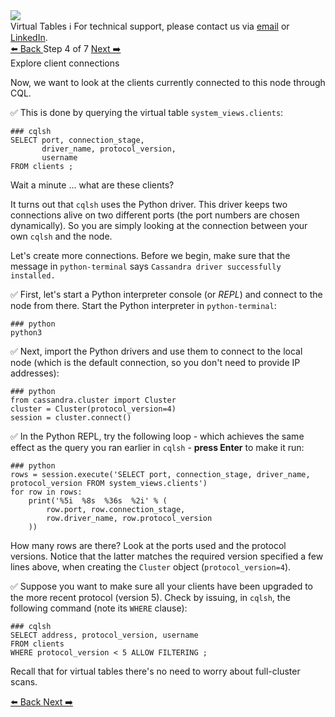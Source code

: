 <!-- TOP -->
<div class="top">
  <img class="scenario-academy-logo" src="https://datastax-academy.github.io/katapod-shared-assets/images/ds-academy-2023.svg" />
  <div class="scenario-title-section">
    <span class="scenario-title">Virtual Tables</span>
    <span class="scenario-subtitle">ℹ️ For technical support, please contact us via <a href="mailto:aleksandr.volochnev@datastax.com">email</a> or <a href="https://dtsx.io/aleks">LinkedIn</a>.</span> 
  </div>
</div>

<!-- NAVIGATION -->
<div id="navigation-top" class="navigation-top">
 <a href='command:katapod.loadPage?[{"step":"step3"}]'
   class="btn btn-dark navigation-top-left">⬅️ Back
 </a>
<span class="step-count"> Step 4 of 7</span>
 <a href='command:katapod.loadPage?[{"step":"step5"}]' 
    class="btn btn-dark navigation-top-right">Next ➡️
  </a>
</div>

<!-- CONTENT -->

<div class="step-title">Explore client connections</div>

Now, we want to look at the clients currently connected to this node through CQL.

✅ This is done by querying the virtual table `system_views.clients`:
```
### cqlsh
SELECT port, connection_stage, 
       driver_name, protocol_version, 
       username 
FROM clients ;
```

Wait a minute ... what are these clients?

It turns out that `cqlsh` uses the Python driver.
This driver keeps two connections alive on two different ports
(the port numbers are chosen dynamically).
So you are simply looking at the connection between your own `cqlsh`
and the node.

Let's create more connections. 
Before we begin, make sure that the message in `python-terminal` says `Cassandra driver successfully installed.`

✅ First, let's start a Python interpreter console (or _REPL_) and connect to the
node from there. Start the Python interpreter in `python-terminal`:
```
### python
python3
```

✅ Next, import the Python drivers and use them to connect to the local node
(which is the default connection, so you don't need to provide IP addresses):
```
### python
from cassandra.cluster import Cluster
cluster = Cluster(protocol_version=4)
session = cluster.connect()
```

✅ In the Python REPL, try the following loop - which achieves the same effect
as the query you ran earlier in `cqlsh` - **press Enter** to
make it run:
```
### python
rows = session.execute('SELECT port, connection_stage, driver_name, protocol_version FROM system_views.clients')
for row in rows:
    print('%5i  %8s  %36s  %2i' % (
        row.port, row.connection_stage,
        row.driver_name, row.protocol_version
    ))
```

How many rows are there? Look at the ports used and the protocol versions.
Notice that the latter matches the required version specified a few lines above,
when creating the `Cluster` object (`protocol_version=4`).

✅ Suppose you want to make sure all your clients have been upgraded to the
more recent protocol (version 5). Check by issuing, in `cqlsh`,
the following command (note its `WHERE` clause):
```
### cqlsh
SELECT address, protocol_version, username 
FROM clients 
WHERE protocol_version < 5 ALLOW FILTERING ;
```

Recall that for virtual tables there's no need to worry about
full-cluster scans.

<!-- NAVIGATION -->
<div id="navigation-bottom" class="navigation-bottom">
 <a href='command:katapod.loadPage?[{"step":"step3"}]'
   class="btn btn-dark navigation-bottom-left">⬅️ Back
 </a>
 <a href='command:katapod.loadPage?[{"step":"step5"}]'
    class="btn btn-dark navigation-bottom-right">Next ➡️
  </a>
</div>

